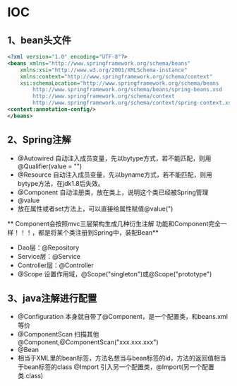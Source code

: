 # IOC

## 1、bean头文件

```xml
<?xml version="1.0" encoding="UTF-8"?>
<beans xmlns="http://www.springframework.org/schema/beans"
    xmlns:xsi="http://www.w3.org/2001/XMLSchema-instance"
    xmlns:context="http://www.springframework.org/schema/context"
    xsi:schemaLocation="http://www.springframework.org/schema/beans
        http://www.springframework.org/schema/beans/spring-beans.xsd
        http://www.springframework.org/schema/context
        http://www.springframework.org/schema/context/spring-context.xsd">
<context:annotation-config/>
</beans>
```

## 2、Spring注解

- @Autowired
自动注入成员变量，先以bytype方式，若不能匹配，则用@Qualifier(value = "")
- @Resource 
自动注入成员变量，先以byname方式，若不能匹配，则用bytype方法，在jdk1.8后失效。
- @Component
自动注册类，放在类上，说明这个类已经被Spring管理
- @value
- 放在属性或者set方法上，可以直接给属性赋值@value(")

**		Component会按照mvc三层架构生成几种衍生注解
		功能和Component完全一样！！！，都是将某个类注册到Spring中，装配Bean**

- Dao层：@Repository
- Service层：@Service
- Controller层：@Controller
- @Scope
设置作用域，@Scope("singleton")或@Scope("prototype")

## 3、**java注解进行配置**

- @Configuration
本身就自带了@Component，是一个配置类，和beans.xml等价
- @ComponentScan
扫描其他@Component,@ComponentScan("xxx.xxx.xxx")
- @Bean
- 相当于XML里的bean标签，方法名想当与bean标签的id，方法的返回值相当于bean标签的class
@Import
引入另一个配置类，@Import(另一个配置类.class)
